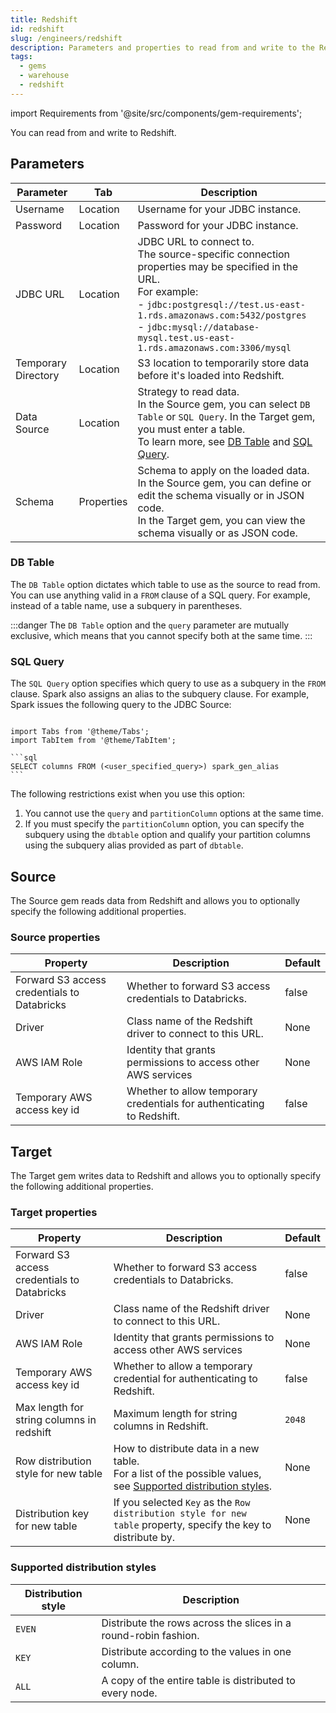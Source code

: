 ```yaml
---
title: Redshift
id: redshift
slug: /engineers/redshift
description: Parameters and properties to read from and write to the Redshift warehouse.
tags:
  - gems
  - warehouse
  - redshift
---
```


import Requirements from '@site/src/components/gem-requirements';

<Requirements
  python_package_name="ProphecyWarehousePython"
  python_package_version="0.0.1+"
  scala_package_name="ProphecyWarehouseScala"
  scala_package_version="0.0.1+"
  scala_lib=""
  python_lib=""
  uc_single="14.3+"
  uc_shared="Not Supported"
  livy="Not Supported"
/>

You can read from and write to Redshift.

## Parameters

| Parameter           | Tab        | Description                                                                                                                                                                                                                                                                       |
| ------------------- | ---------- | --------------------------------------------------------------------------------------------------------------------------------------------------------------------------------------------------------------------------------------------------------------------------------- |
| Username            | Location   | Username for your JDBC instance.                                                                                                                                                                                                                                                  |
| Password            | Location   | Password for your JDBC instance.                                                                                                                                                                                                                                                  |
| JDBC URL            | Location   | JDBC URL to connect to. <br/>The source-specific connection properties may be specified in the URL. <br/> For example: <br/>- `jdbc:postgresql://test.us-east-1.rds.amazonaws.com:5432/postgres` <br/>- `jdbc:mysql://database-mysql.test.us-east-1.rds.amazonaws.com:3306/mysql` |
| Temporary Directory | Location   | S3 location to temporarily store data before it's loaded into Redshift.                                                                                                                                                                                                           |
| Data Source         | Location   | Strategy to read data. <br/>In the Source gem, you can select `DB Table` or `SQL Query`. In the Target gem, you must enter a table.<br/>To learn more, see [DB Table](#db-table) and [SQL Query](#sql-query).                                                                     |
| Schema              | Properties | Schema to apply on the loaded data.<br/>In the Source gem, you can define or edit the schema visually or in JSON code.<br/>In the Target gem, you can view the schema visually or as JSON code.                                                                                   |

### DB Table

The `DB Table` option dictates which table to use as the source to read from. You can use anything valid in a `FROM` clause of a SQL query. For example, instead of a table name, use a subquery in parentheses.

:::danger
The `DB Table` option and the `query` parameter are mutually exclusive, which means that you cannot specify both at the same time.
:::

### SQL Query

The `SQL Query` option specifies which query to use as a subquery in the `FROM` clause. Spark also assigns an alias to the subquery clause. For example, Spark issues the following query to the JDBC Source:

````mdx-code-block

import Tabs from '@theme/Tabs';
import TabItem from '@theme/TabItem';

```sql
SELECT columns FROM (<user_specified_query>) spark_gen_alias
```
````

The following restrictions exist when you use this option:

1. You cannot use the `query` and `partitionColumn` options at the same time.
2. If you must specify the `partitionColumn` option, you can specify the subquery using the `dbtable` option and qualify your partition columns using the subquery alias provided as part of `dbtable`.

## Source

The Source gem reads data from Redshift and allows you to optionally specify the following additional properties.

### Source properties

| Property                                    | Description                                                            | Default |
| ------------------------------------------- | ---------------------------------------------------------------------- | ------- |
| Forward S3 access credentials to Databricks | Whether to forward S3 access credentials to Databricks.                | false   |
| Driver                                      | Class name of the Redshift driver to connect to this URL.              | None    |
| AWS IAM Role                                | Identity that grants permissions to access other AWS services          | None    |
| Temporary AWS access key id                 | Whether to allow temporary credentials for authenticating to Redshift. | false   |

## Target

The Target gem writes data to Redshift and allows you to optionally specify the following additional properties.

### Target properties

| Property                                    | Description                                                                                                                                         | Default |
| ------------------------------------------- | --------------------------------------------------------------------------------------------------------------------------------------------------- | ------- |
| Forward S3 access credentials to Databricks | Whether to forward S3 access credentials to Databricks.                                                                                             | false   |
| Driver                                      | Class name of the Redshift driver to connect to this URL.                                                                                           | None    |
| AWS IAM Role                                | Identity that grants permissions to access other AWS services                                                                                       | None    |
| Temporary AWS access key id                 | Whether to allow a temporary credential for authenticating to Redshift.                                                                             | false   |
| Max length for string columns in redshift   | Maximum length for string columns in Redshift.                                                                                                      | `2048`  |
| Row distribution style for new table        | How to distribute data in a new table. <br/>For a list of the possible values, see [Supported distribution styles](#supported-distribution-styles). | None    |
| Distribution key for new table              | If you selected `Key` as the `Row distribution style for new table` property, specify the key to distribute by.                                     | None    |

### Supported distribution styles

| Distribution style | Description                                                     |
| ------------------ | --------------------------------------------------------------- |
| `EVEN`             | Distribute the rows across the slices in a round-robin fashion. |
| `KEY`              | Distribute according to the values in one column.               |
| `ALL`              | A copy of the entire table is distributed to every node.        |
